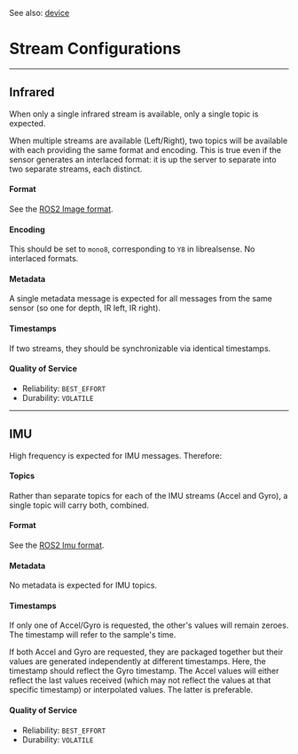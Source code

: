 
See also: [device](device.md)


# Stream Configurations

___
## Infrared

When only a single infrared stream is available, only a single topic is expected.

When multiple streams are available (Left/Right), two topics will be available with each providing the same format and encoding. This is true even if the sensor generates an interlaced format: it is up the server to separate into two separate streams, each distinct.

#### Format

See the [ROS2 Image format](https://github.com/ros2/common_interfaces/blob/rolling/sensor_msgs/msg/Image.msg).

#### Encoding

This should be set to `mono8`, corresponding to `Y8` in librealsense. No interlaced formats.

#### Metadata

A single metadata message is expected for all messages from the same sensor (so one for depth, IR left, IR right).

#### Timestamps

If two streams, they should be synchronizable via identical timestamps.

#### Quality of Service

- Reliability: `BEST_EFFORT`
- Durability: `VOLATILE`

___
## IMU

High frequency is expected for IMU messages. Therefore:

#### Topics

Rather than separate topics for each of the IMU streams (Accel and Gyro), a single topic will carry both, combined.

#### Format

See the [ROS2 Imu format](https://github.com/ros2/common_interfaces/blob/rolling/sensor_msgs/msg/Imu.msg).

#### Metadata

No metadata is expected for IMU topics.

#### Timestamps

If only one of Accel/Gyro is requested, the other's values will remain zeroes. The timestamp will refer to the sample's time.

If both Accel and Gyro are requested, they are packaged together but their values are generated independently at different timestamps. Here, the timestamp should reflect the Gyro timestamp. The Accel values will either reflect the last values received (which may not reflect the values at that specific timestamp) or interpolated values. The latter is preferable.

#### Quality of Service

- Reliability: `BEST_EFFORT`
- Durability: `VOLATILE`
